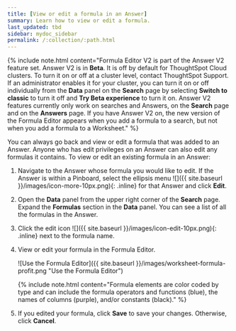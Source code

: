 ```yaml
---
title: [View or edit a formula in an Answer]
summary: Learn how to view or edit a formula.
last_updated: tbd
sidebar: mydoc_sidebar
permalink: /:collection/:path.html
---
```


{% include note.html content="Formula Editor V2 is part of the Answer V2 feature set. Answer V2 is in <strong>Beta</strong>. It is off by default for ThoughtSpot Cloud clusters. To turn it on or off at a cluster level, contact ThoughtSpot Support. If an administrator enables it for your cluster, you can turn it on or off individually from the <strong>Data</strong> panel on the <strong>Search</strong> page by selecting <strong>Switch to classic</strong> to turn it off and <strong>Try Beta experience</strong> to turn it on. Answer V2 features currently only work on searches and Answers, on the <strong>Search</strong> page and on the <strong>Answers</strong> page. If you have Answer V2 on, the new version of the Formula Editor appears when you add a formula to a search, but not when you add a formula to a Worksheet." %}

You can always go back and view or edit a formula that was added to an Answer. Anyone who has edit privileges on an Answer can also edit any formulas it contains. To view or edit an existing formula in an Answer:

1. Navigate to the Answer whose formula you would like to edit. If the Answer is within a Pinboard, select the ellipsis menu ![]({{ site.baseurl }}/images/icon-more-10px.png){: .inline} for that Answer and click **Edit**.

3. Open the **Data** panel from the upper right corner of the **Search** page. Expand the **Formulas** section in the **Data** panel. You can see a list of all the formulas in the Answer.

4. Click the edit icon ![]({{ site.baseurl }}/images/icon-edit-10px.png){: .inline} next to the formula name.

5. View or edit your formula in the Formula Editor.

     ![Use the Formula Editor]({{ site.baseurl }}/images/worksheet-formula-profit.png "Use the Formula Editor")

    {% include note.html content="Formula elements are color coded by type and can include the formula operators and functions (blue), the names of columns (purple), and/or constants (black)." %}

6. If you edited your formula, click **Save** to save your changes. Otherwise, click **Cancel**.
